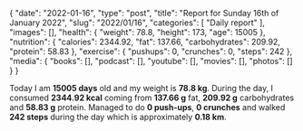 {
    "date": "2022-01-16",
    "type": "post",
    "title": "Report for Sunday 16th of January 2022",
    "slug": "2022\/01\/16",
    "categories": [
        "Daily report"
    ],
    "images": [],
    "health": {
        "weight": 78.8,
        "height": 173,
        "age": 15005
    },
    "nutrition": {
        "calories": 2344.92,
        "fat": 137.66,
        "carbohydrates": 209.92,
        "protein": 58.83
    },
    "exercise": {
        "pushups": 0,
        "crunches": 0,
        "steps": 242
    },
    "media": {
        "books": [],
        "podcast": [],
        "youtube": [],
        "movies": [],
        "photos": []
    }
}

Today I am <strong>15005 days</strong> old and my weight is <strong>78.8 kg</strong>. During the day, I consumed <strong>2344.92 kcal</strong> coming from <strong>137.66 g</strong> fat, <strong>209.92 g</strong> carbohydrates and <strong>58.83 g</strong> protein. Managed to do <strong>0 push-ups</strong>, <strong>0 crunches</strong> and walked <strong>242 steps</strong> during the day which is approximately <strong>0.18 km</strong>.